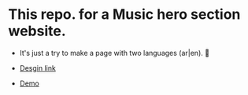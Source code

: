 # This repo. for a Music hero section website.

- It's just a try to make a page with two languages (ar|en). 🙂

- [Desgin link](https://www.freepik.com/free-psd/enjoy-music-landing-page_13762476.htm#query=landing%20page&position=3&from_view=search)

- [Demo](https://music-ibraheem-qadi.netlify.app/)
